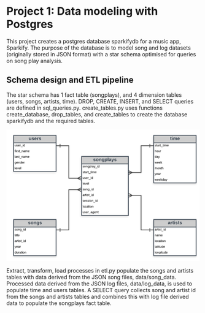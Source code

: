 # Project 1: Data modeling with Postgres

This project creates a postgres database sparkifydb for a music app, Sparkify. The purpose of the database is to model song and log datasets (originally stored in JSON format) with a star schema optimised for queries on song play analysis.

## Schema design and ETL pipeline

The star schema has 1 fact table (songplays), and 4 dimension tables (users, songs, artists, time). DROP, CREATE, INSERT, and SELECT queries are defined in sql_queries.py. create_tables.py uses functions create_database, drop_tables, and create_tables to create the database sparkifydb and the required tables.

![ED Diagram of Data Model](erd.png)

Extract, transform, load processes in etl.py populate the songs and artists tables with data derived from the JSON song files, data/song_data. Processed data derived from the JSON log files, data/log_data, is used to populate time and users tables. A SELECT query collects song and artist id from the songs and artists tables and combines this with log file derived data to populate the songplays fact table.